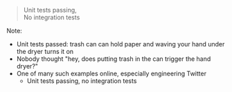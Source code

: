<!-- .slide: data-background-image="resources/no-integration-tests.gif" data-background-size="contain" data-background-color="#000" -->

<blockquote class="fragment meme">
    <p>Unit tests passing,<br>No integration tests</p>
</blockquote>

Note:

* Unit tests passed: trash can can hold paper and waving your hand under the dryer turns it on
* Nobody thought "hey, does putting trash in the can trigger the hand dryer?"
* One of many such examples online, especially engineering Twitter
    - Unit tests passing, no integration tests
